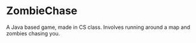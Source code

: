 # ZombieChase
A Java based game, made in CS class. Involves running around a map and zombies chasing you.
